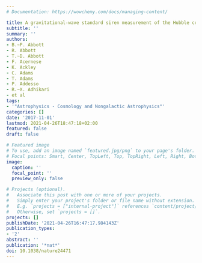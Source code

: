 ```yaml
---
# Documentation: https://wowchemy.com/docs/managing-content/

title: A gravitational-wave standard siren measurement of the Hubble constant
subtitle: ''
summary: ''
authors:
- B.~P. Abbott
- R. Abbott
- T.~D. Abbott
- F. Acernese
- K. Ackley
- C. Adams
- T. Adams
- P. Addesso
- R.~X. Adhikari
- et al
tags:
- '"Astrophysics - Cosmology and Nongalactic Astrophysics"'
categories: []
date: '2017-11-01'
lastmod: 2021-04-26T18:47:18+02:00
featured: false
draft: false

# Featured image
# To use, add an image named `featured.jpg/png` to your page's folder.
# Focal points: Smart, Center, TopLeft, Top, TopRight, Left, Right, BottomLeft, Bottom, BottomRight.
image:
  caption: ''
  focal_point: ''
  preview_only: false

# Projects (optional).
#   Associate this post with one or more of your projects.
#   Simply enter your project's folder or file name without extension.
#   E.g. `projects = ["internal-project"]` references `content/project/deep-learning/index.md`.
#   Otherwise, set `projects = []`.
projects: []
publishDate: '2021-04-26T16:47:17.984143Z'
publication_types:
- '2'
abstract: ''
publication: '*nat*'
doi: 10.1038/nature24471
---
```


